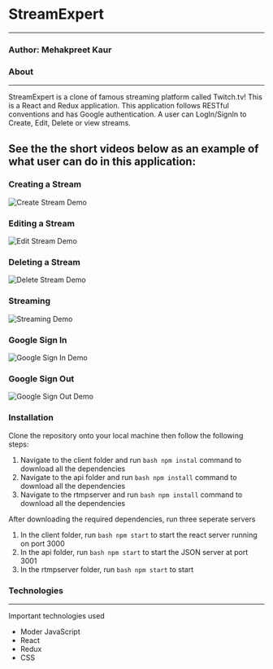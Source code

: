 # StreamExpert
----------
### Author: Mehakpreet Kaur

### About
----------
StreamExpert is a clone of famous streaming platform called Twitch.tv! This is a React and Redux application. This application follows RESTful conventions and has Google authentication. A user can LogIn/SignIn to Create, Edit, Delete or view streams. 


See the the short videos below as an example of what user can do in this application: 
----------
### Creating a Stream
![Create Stream Demo](/streams/images_gif/create.gif)

### Editing a Stream
![Edit Stream Demo](/streams/images_gif/edit.gif)

### Deleting a Stream
![Delete Stream Demo](/streams/images_gif/Delete.gif)

### Streaming
![Streaming Demo](/streams/images_gif/Streaming.gif)

### Google Sign In
![Google Sign In Demo](/streams/images_gif/SignIn.gif)

### Google Sign Out
![Google Sign Out Demo](/streams/images_gif/signout.gif)

### Installation 
Clone the repository onto your local machine then follow the following steps:
1) Navigate to the client folder and run ```bash npm instal``` command to download all the dependencies
2) Navigate to the api folder and run ```bash npm install``` command to download all the dependencies 
3) Navigate to the rtmpserver and run ```bash npm install``` command to download all the dependencies

After downloading the required dependencies, run three seperate servers
1) In the client folder, run ```bash npm start``` to start the react server running on port 3000
2) In the api folder, run ```bash npm start``` to start the JSON server at port 3001
3) In the rtmpserver folder, run  ```bash npm start``` to start 


### Technologies
----------
Important technologies used
* Moder JavaScript
* React
* Redux
* CSS
